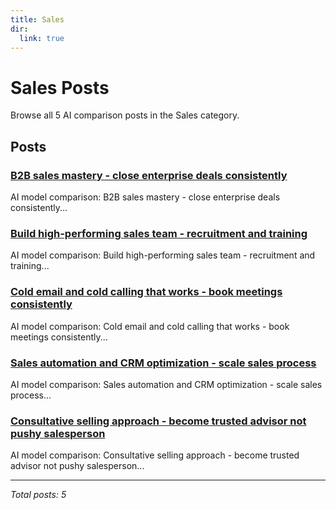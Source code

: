 ```yaml
---
title: Sales
dir:
  link: true
---
```


# Sales Posts

Browse all 5 AI comparison posts in the Sales category.

## Posts

### [B2B sales mastery - close enterprise deals consistently](chatgpt-vs-mistral-vs-claude-b2b-sales-2025.md)

AI model comparison: B2B sales mastery - close enterprise deals consistently...

### [Build high-performing sales team - recruitment and training](deepseek-vs-claude-vs-gemini-sales-leadership-2025.md)

AI model comparison: Build high-performing sales team - recruitment and training...

### [Cold email and cold calling that works - book meetings consistently](deepseek-vs-mistral-vs-claude-cold-outreach-2025.md)

AI model comparison: Cold email and cold calling that works - book meetings consistently...

### [Sales automation and CRM optimization - scale sales process](grok-vs-claude-vs-chatgpt-sales-automation-2025.md)

AI model comparison: Sales automation and CRM optimization - scale sales process...

### [Consultative selling approach - become trusted advisor not pushy salesperson](grok-vs-gemini-vs-deepseek-consultative-selling-2025.md)

AI model comparison: Consultative selling approach - become trusted advisor not pushy salesperson...

---

*Total posts: 5*

